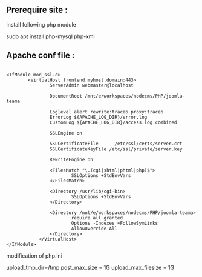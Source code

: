 ## Prerequire site :

install following php module

sudo apt install php-mysql php-xml

## Apache conf file :

``` apacheconf

<IfModule mod_ssl.c>
        <VirtualHost frontend.myhost.domain:443>
                ServerAdmin webmaster@localhost

                DocumentRoot /mnt/e/workspaces/nodecms/PHP/joomla-teama

                Loglevel alert rewrite:trace6 proxy:trace6
                ErrorLog ${APACHE_LOG_DIR}/error.log
                CustomLog ${APACHE_LOG_DIR}/access.log combined

                SSLEngine on

                SSLCertificateFile      /etc/ssl/certs/server.crt
                SSLCertificateKeyFile /etc/ssl/private/server.key

                RewriteEngine on

                <FilesMatch "\.(cgi|shtml|phtml|php)$">
                        SSLOptions +StdEnvVars
                </FilesMatch>

                <Directory /usr/lib/cgi-bin>
                        SSLOptions +StdEnvVars
                </Directory>

                <Directory /mnt/e/workspaces/nodecms/PHP/joomla-teama>
                        require all granted
                        Options -Indexes +FollowSymLinks
                        AllowOverride All
                </Directory>
            </VirtualHost>
</IfModule>

```

modification of php.ini

upload_tmp_dir=/tmp
post_max_size = 1G
upload_max_filesize = 1G


